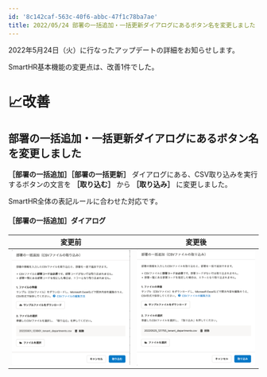 ```yaml
---
id: '8c142caf-563c-40f6-abbc-47f1c78ba7ae'
title: 2022/05/24 部署の一括追加・一括更新ダイアログにあるボタン名を変更しました
---
```

2022年5月24日（火）に行なったアップデートの詳細をお知らせします。

SmartHR基本機能の変更点は、改善1件でした。

# 📈改善

## 部署の一括追加・一括更新ダイアログにあるボタン名を変更しました

**［部署の一括追加］［部署の一括更新］** ダイアログにある、CSV取り込みを実行するボタンの文言を **［取り込む］** から **［取り込み］** に変更しました。

SmartHR全体の表記ルールに合わせた対応です。

#### ［部署の一括追加］ダイアログ

|  変更前  |  変更後  |
| ---- | ---- |
|  ![](2022-05-25-12-24-59.png)  |  ![](2022-05-25-12-25-17.png)   |